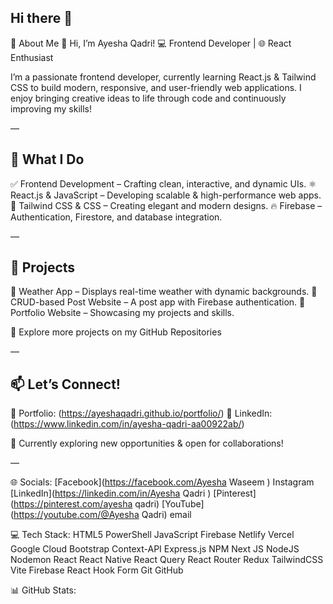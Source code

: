 ## Hi there 👋

🚀 About Me
👋 Hi, I’m Ayesha Qadri!
💻 Frontend Developer | 🌐 React Enthusiast

I’m a passionate frontend developer, currently learning React.js & Tailwind CSS to build modern, responsive, and user-friendly web applications. I enjoy bringing creative ideas to life through code and continuously improving my skills!

—

## 🚀 What I Do
✅ Frontend Development – Crafting clean, interactive, and dynamic UIs.
⚛️ React.js & JavaScript – Developing scalable & high-performance web apps.
🎨 Tailwind CSS & CSS – Creating elegant and modern designs.
🔥 Firebase – Authentication, Firestore, and database integration.

—

## 🌟 Projects
🔹 Weather App – Displays real-time weather with dynamic backgrounds.
🔹 CRUD-based Post Website – A post app with Firebase authentication.
🔹 Portfolio Website – Showcasing my projects and skills.

📌 Explore more projects on my GitHub Repositories

—

## 📫 Let’s Connect!
💼 Portfolio: (https://ayeshaqadri.github.io/portfolio/)
🔗 LinkedIn:(https://www.linkedin.com/in/ayesha-qadri-aa00922ab/)

🚀 Currently exploring new opportunities & open for collaborations!

—

🌐 Socials:
[Facebook](https://facebook.com/Ayesha Waseem ) Instagram [LinkedIn](https://linkedin.com/in/Ayesha Qadri ) [Pinterest](https://pinterest.com/ayesha qadri) [YouTube](https://youtube.com/@Ayesha Qadri) email

💻 Tech Stack:
HTML5 PowerShell JavaScript Firebase Netlify Vercel Google Cloud Bootstrap Context-API Express.js NPM Next JS NodeJS Nodemon React React Native React Query React Router Redux TailwindCSS Vite Firebase React Hook Form Git GitHub

📊 GitHub Stats:




